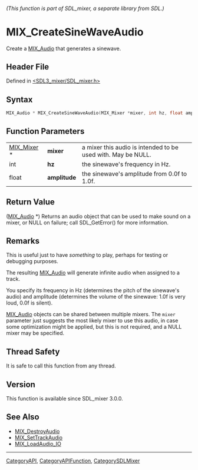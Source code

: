 ###### (This function is part of SDL_mixer, a separate library from SDL.)
# MIX_CreateSineWaveAudio

Create a [MIX_Audio](MIX_Audio) that generates a sinewave.

## Header File

Defined in [<SDL3_mixer/SDL_mixer.h>](https://github.com/libsdl-org/SDL_mixer/blob/main/include/SDL3_mixer/SDL_mixer.h)

## Syntax

```c
MIX_Audio * MIX_CreateSineWaveAudio(MIX_Mixer *mixer, int hz, float amplitude);
```

## Function Parameters

|                          |               |                                                              |
| ------------------------ | ------------- | ------------------------------------------------------------ |
| [MIX_Mixer](MIX_Mixer) * | **mixer**     | a mixer this audio is intended to be used with. May be NULL. |
| int                      | **hz**        | the sinewave's frequency in Hz.                              |
| float                    | **amplitude** | the sinewave's amplitude from 0.0f to 1.0f.                  |

## Return Value

([MIX_Audio](MIX_Audio) *) Returns an audio object that can be used to make
sound on a mixer, or NULL on failure; call SDL_GetError() for more
information.

## Remarks

This is useful just to have _something_ to play, perhaps for testing or
debugging purposes.

The resulting [MIX_Audio](MIX_Audio) will generate infinite audio when
assigned to a track.

You specify its frequency in Hz (determines the pitch of the sinewave's
audio) and amplitude (determines the volume of the sinewave: 1.0f is very
loud, 0.0f is silent).

[MIX_Audio](MIX_Audio) objects can be shared between multiple mixers. The
`mixer` parameter just suggests the most likely mixer to use this audio, in
case some optimization might be applied, but this is not required, and a
NULL mixer may be specified.

## Thread Safety

It is safe to call this function from any thread.

## Version

This function is available since SDL_mixer 3.0.0.

## See Also

- [MIX_DestroyAudio](MIX_DestroyAudio)
- [MIX_SetTrackAudio](MIX_SetTrackAudio)
- [MIX_LoadAudio_IO](MIX_LoadAudio_IO)

----
[CategoryAPI](CategoryAPI), [CategoryAPIFunction](CategoryAPIFunction), [CategorySDLMixer](CategorySDLMixer)

